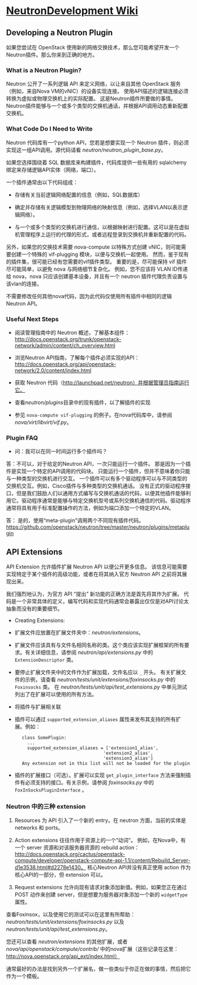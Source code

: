 # [NeutronDevelopment Wiki](https://wiki.openstack.org/wiki/NeutronDevelopment)

## Developing a Neutron Plugin

如果您尝试在 OpenStack 使用新的网络交换技术，那么您可能希望开发一个Neutron插件。那么你来到正确的地方。

### What is a Neutron Plugin?

Neutron 公开了一系列逻辑 API 来定义网络，以让来自其他 OpenStack 服务（例如，来自Nova VM的vNIC）的设备实现连接。 使用API描述的逻辑连接必须转换为虚拟或物理交换机上的实际配置。 这是Neutron插件所要做的事情。Neutron插件能够与一个或多个类型的交换机通话，并根据API调用动态重新配置交换机。

### What Code Do I Need to Write

Neutron 代码库有一个python API，您若是想要实现一个 Neutron 插件，则必须实现这一组API调用。源代码请看 *neutron/neutron_plugin_base.py*。

如果您选择围绕着 SQL 数据库来构建插件，代码库提供一些有用的 sqlalchemy 绑定来存储逻辑API实体（网络，端口）。

一个插件通常由以下代码组成：

* 存储有关当前逻辑网络配置的信息（例如，SQL数据库）

* 确定并存储有关逻辑模型到物理网络的映射信息（例如，选择VLAN以表示逻辑网络）。

* 与一个或多个类型的交换机进行通信，以根据映射进行配置。这可以是在虚拟机管理程序上运行的代理的形式，或者远程登录到交换机并重新配置的代码。

另外，如果您的交换技术需要 nova-compute 以特殊方式创建 vNIC，则可能需要创建一个特殊的 vif-plugging 模块，以便与交换机一起使用。 然而，鉴于现有的插件集，很可能已经有您需要的vif插件类型。 重要的是，尽可能保持 vif 插件尽可能简单，以避免 nova 与网络细节复杂化。 例如，您不应该将 VLAN ID传递给 nova，nova 只应该创建基本设备，并且有一个 neutron 插件代理负责设置与该vlan的连接。

不需要修改任何其他nova代码，因为此代码仅使用所有插件中相同的逻辑Neutron API。

### Useful Next Steps

* 阅读管理指南中的 Neutron 概述，了解基本组件：http://docs.openstack.org/trunk/openstack-network/admin/content/ch_overview.html

* 浏览Neutron API指南，了解每个插件必须实现的API：http://docs.openstack.org/api/openstack-network/2.0/content/index.html

* 获取 Neutron 代码（http://launchpad.net/neutron）并根据管理员指南运行它。

* 查看*neutron/plugins*目录中的现有插件，以了解插件的实现

* 参见 `nova-compute vif-plugging` 的例子。在nova代码库中，请参阅 *nova/virt/libvirt/vif.py*。

### Plugin FAQ

* 问：我可以在同一时间运行多个插件吗？

答：不可以，对于给定的Neutron API，一次只能运行一个插件。 那是因为一个插件是实现一个特定的API调用的代码块。 只能运行一个插件，但并不意味着你只能与一种类型的交换机进行交互。 一个插件可以有多个驱动程序可以与不同类型的交换机交互。例如，Cisco插件与多种类型的交换机通话。 没有正式的驱动程序接口，但是我们鼓励人们以通用方式编写与交换机通话的代码，以便其他插件能够利用它。驱动程序通常是能够与特定交换机型号或系列交换机通信的代码。驱动程序通常将具有用于标准配置操作的方法，例如为端口添加一个特定的VLAN。

答： 是的，使用“meta-plugin”调用两个不同现有插件代码。https://github.com/openstack/neutron/tree/master/neutron/plugins/metaplugin

## API Extensions

API Extension 允许插件扩展 Neutron API 以便公开更多信息。 该信息可能需要实现特定于某个插件的高级功能，或者在将其纳入官方 Neutron API 之前将其展现出来。

我们强烈地认为，为官方 API “提出” 新功能的正确方法是首先将其作为扩展。 代码是一个非常具体的定义，编写代码和实现代码通常会暴露出仅仅是对API讨论太抽象而没有的重要细节。

* Creating Extensions:

 * 扩展文件应放置在扩展文件夹中：*neutron/extensions*。

 * 扩展文件应该具有与文件名相同名称的类。这个类应该实现扩展框架的所有要求。有关详细信息，请参阅 *neutron/api/extensions.py* 中的 `ExtensionDescriptor` 类。

 * 要停止扩展文件夹中的文件作为扩展加载，文件名应以 `_` 开头。 有关扩展文件的示例，请查看 *neutron/tests/unit/extensions/foxinsocks.py* 中的 `Foxinsocks` 类。 在 *neutron/tests/unit/api/test_extensions.py* 中单元测试列出了在扩展可以使用的所有方法。

* 将插件与扩展相关联

 * 插件可以通过 `supported_extension_aliases` 属性来发布其支持的所有扩展。例如：

```
      class SomePlugin:
        ...
        supported_extension_aliases = ['extension1_alias',
                                     'extension2_alias',
                                     'extension3_alias']
      Any extension not in this list will not be loaded for the plugin
```

* 插件的扩展接口（可选）。扩展可以实现 `get_plugin_interface` 方法来强制插件有必须支持的接口。有关示例，请参阅 *foxinsocks.py* 中的 `FoxInSocksPluginInterface` 。

### Neutron 中的三种 extension

1. Resources 为 API 引入了一个新的 entry。在 neutron 方面，当前的实体是 networks 和  	ports。

2. Action extensions 往往作用于资源上的一个“动词”。 例如，在Nova中，有一个 server 资源和对该服务器资源的 rebuild action：http://docs.openstack.org/cactus/openstack-compute/developer/openstack-compute-api-1.1/content/Rebuild_Server-d1e3538.html#d2278e1430。 核心Neutron API并没有真正使用 action 作为核心API的一部分，但 extension 可以。

3. Request extensions 允许向现有请求对象添加新值。例如，如果您正在通过 POST 动作来创建 server，但是想要为服务器对象添加一个新的 `widgetType` 属性。

查看Foxinsox，以及使用它的测试可以在这里有所帮助：*neutron/tests/unit/extensions/foxinsocks.py* 以及 *neutron/tests/unit/api/test_extensions.py*。

您还可以查看 *neutron/extensions* 的其他扩展，或者 *nova/api/openstack/compute/contrib/* 中的nova扩展（这些记录在这里：http://nova.openstack.org/api_ext/index.html）

通常最好的办法是找到另外一个扩展名，做一些类似于你正在做的事情，然后把它作为一个模板。